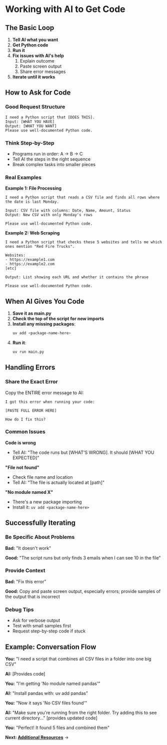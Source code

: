 # Working with AI to Get Code

## The Basic Loop

1. **Tell AI what you want**
2. **Get Python code**
3. **Run it**
4. **Fix issues with AI's help**
   1. Explain outcome
   2. Paste screen output
   3. Share error messages
5. **Iterate until it works**

## How to Ask for Code

### Good Request Structure

```
I need a Python script that [DOES THIS].
Input: [WHAT YOU HAVE]
Output: [WHAT YOU WANT]
Please use well-documented Python code.
```

### Think Step-by-Step

- Programs run in order: A → B → C
- Tell AI the steps in the right sequence
- Break complex tasks into smaller pieces

### Real Examples

**Example 1: File Processing**
```
I need a Python script that reads a CSV file and finds all rows where the date is last Monday.

Input: CSV file with columns: Date, Name, Amount, Status
Output: New CSV with only Monday's rows

Please use well-documented Python code.
```

**Example 2: Web Scraping**
```
I need a Python script that checks these 5 websites and tells me which ones mention "Red Fire Trucks".

Websites:
- https://example1.com
- https://example2.com
[etc]

Output: List showing each URL and whether it contains the phrase

Please use well-documented Python code.
```

## When AI Gives You Code

1. **Save it as main.py**
2. **Check the top of the script for new imports**
3. **Install any missing packages**:
   ```bash
   uv add <package-name-here>
   ```
4. **Run it**:
   ```bash
   uv run main.py
   ```
   
## Handling Errors

### Share the Exact Error

Copy the ENTIRE error message to AI:

```
I got this error when running your code:

[PASTE FULL ERROR HERE]

How do I fix this?
```

### Common Issues

**Code is wrong**
- Tell AI: "The code runs but [WHAT'S WRONG]. It should [WHAT YOU EXPECTED]"

**"File not found"**
- Check file name and location
- Tell AI: "The file is actually located at [path]"

**"No module named X"**
- There's a new package importing
- Install it: `uv add <package-name-here>`
## Successfully Iterating

### Be Specific About Problems

**Bad:** "It doesn't work"

**Good:** "The script runs but only finds 3 emails when I can see 10 in the file"

### Provide Context

**Bad:** "Fix this error"

**Good:** Copy and paste screen output, especially errors; provide samples of the output that is incorrect

### Debug Tips

- Ask for verbose output
- Test with small samples first
- Request step-by-step code if stuck

## Example: Conversation Flow

**You:** "I need a script that combines all CSV files in a folder into one big CSV"

**AI:** [Provides code]

**You:** "I'm getting 'No module named pandas'"

**AI:** "Install pandas with: uv add pandas"

**You:** "Now it says 'No CSV files found'"

**AI:** "Make sure you're running from the right folder. Try adding this to see current directory..." [provides updated code]

**You:** "Perfect! It found 5 files and combined them"

**Next: [Additional Resources](additional-tools-and-resources.md)** →